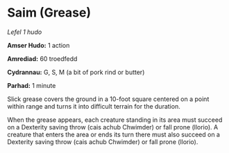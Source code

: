 # Saim (Grease)

*Lefel 1 hudo*

**Amser Hudo:** 1 action

**Amrediad:** 60 troedfedd

**Cydrannau:** G, S, M (a bit of pork rind or butter)

**Parhad:** 1 minute

Slick grease covers the ground in a 10-foot square centered on a point within range and turns it into difficult terrain for the duration.

When the grease appears, each creature standing in its area must succeed on a Dexterity saving throw (cais achub Chwimder) or fall prone (llorio). A creature that enters the area or ends its turn there must also succeed on a Dexterity saving throw (cais achub Chwimder) or fall prone (llorio).